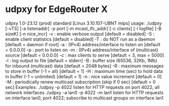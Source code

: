 # udpxy for EdgeRouter X
udpxy 1.0-23.12 (prod) standard [Linux 3.10.107-UBNT mips]
usage: ./udpxy [-vTS] [-a listenaddr] -p port [-m mcast_ifc_addr] [-c clients] [-l logfile] [-B sizeK] [-n nice_incr]
        -v : enable verbose output [default = disabled]
        -S : enable client statistics [default = disabled]
        -T : do NOT run as a daemon [default = daemon if root]
        -a : (IPv4) address/interface to listen on [default = 0.0.0.0]
        -p : port to listen on
        -m : (IPv4) address/interface of (multicast) source [default = 0.0.0.0]
        -c : max clients to serve [default = 3, max = 5000]
        -l : log output to file [default = stderr]
        -B : buffer size (65536, 32Kb, 1Mb) for inbound (multicast) data [default = 2048 bytes]
        -R : maximum messages to store in buffer (-1 = all) [default = 1]
        -H : maximum time (sec) to hold data in buffer (-1 = unlimited) [default = 1]
        -n : nice value increment [default = 0]
        -M : periodically renew multicast subscription (skip if 0 sec) [default = 0 sec]
Examples:
  ./udpxy -p 4022
        listen for HTTP requests on port 4022, all network interfaces
  ./udpxy -a lan0 -p 4022 -m lan1
        listen for HTTP requests on interface lan0, port 4022;
        subscribe to multicast groups on interface lan1